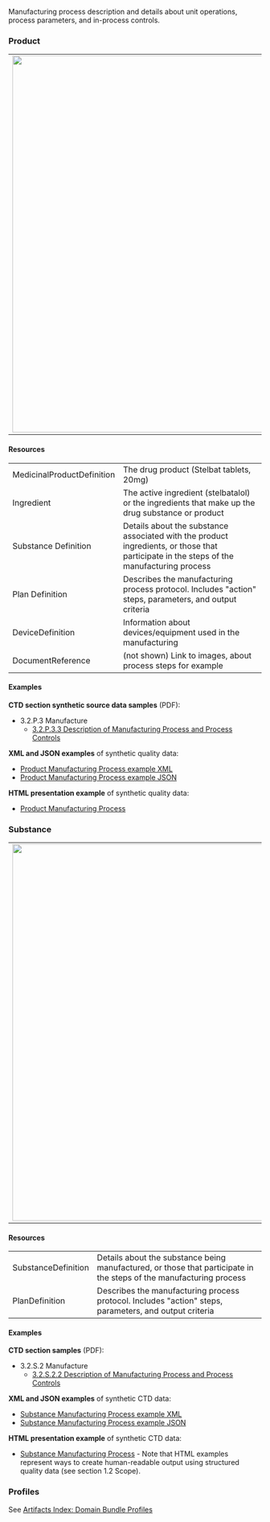 
Manufacturing process description and details about unit operations, process parameters, and in-process controls.

### Product 
<table>
<tr><td><img src="manufacturing_process_FHIR_resources.png" width="750"/></td></tr>
</table>

#### Resources
<table>

<tr><td>MedicinalProductDefinition</td><td>The drug product (Stelbat tablets, 20mg)</td></tr> 
<tr><td>Ingredient</td><td>The active ingredient (stelbatalol) or the ingredients that make up the drug substance or product</td></tr> 
<tr><td>Substance Definition</td><td>Details about the substance associated with the product ingredients, or those that participate in the steps of the manufacturing process</td></tr> 
<tr><td>Plan Definition</td><td>Describes the manufacturing process protocol. Includes "action" steps, parameters, and output criteria</td></tr> 
<tr><td>DeviceDefinition</td><td>Information about devices/equipment used in the manufacturing</td></tr> 
<tr><td>DocumentReference</td><td>(not shown) Link to images, about process steps for example</td></tr> 

</table>

#### Examples
**CTD section synthetic source data samples** (PDF):
- 3.2.P.3 Manufacture
    - <a href="https://github.com/HL7/uv-dx-pq/raw/master/input/examples-pdf/3.2.P.3.3_Description_Manufacturing.pdf ">3.2.P.3.3 Description of Manufacturing Process and Process Controls</a>

**XML and JSON examples** of synthetic quality data:
- <a href="Bundle-bundle-product-manufacturing-pq-ex1.xml.html">Product Manufacturing Process example XML</a>
- <a href="Bundle-bundle-product-manufacturing-pq-ex1.json.html">Product Manufacturing Process example JSON</a>

**HTML presentation example** of synthetic quality data:
- <a href="mnf_process_rend_p.html">Product Manufacturing Process</a>

### Substance
<table>
<tr><td><img src="substance_manufacturing_process_resources.png" width="750"/></td></tr>
</table>
  
#### Resources
<table>

<tr><td>SubstanceDefinition</td><td>Details about the substance being manufactured, or those that participate in the steps of the manufacturing process</td></tr> 
<tr><td>PlanDefinition</td><td>Describes the manufacturing process protocol. Includes "action" steps, parameters, and output criteria</td></tr> 

</table>

#### Examples
**CTD section samples** (PDF):
- 3.2.S.2 Manufacture
    - <a href="https://github.com/HL7/uv-dx-pq/raw/master/input/examples-pdf/3.2.S.2.2_Description_Manufacturing.pdf ">3.2.S.2.2 Description of Manufacturing Process and Process Controls</a>

**XML and JSON examples** of synthetic CTD data:
- <a href="Bundle-bundle-product-manufacturing-pq-ex2-sub.xml.html">Substance Manufacturing Process example XML</a>
- <a href="Bundle-bundle-product-manufacturing-pq-ex2-sub.json.html">Substance Manufacturing Process example JSON</a>

**HTML presentation example** of synthetic CTD data:
- <a href="mnf_process_rend_s.html">Substance Manufacturing Process</a>  - Note that HTML examples represent ways to create human-readable output using structured quality data (see section 1.2 Scope).

### Profiles 
See [Artifacts Index: Domain Bundle Profiles](artifacts.html#domain-bundle-profiles)
